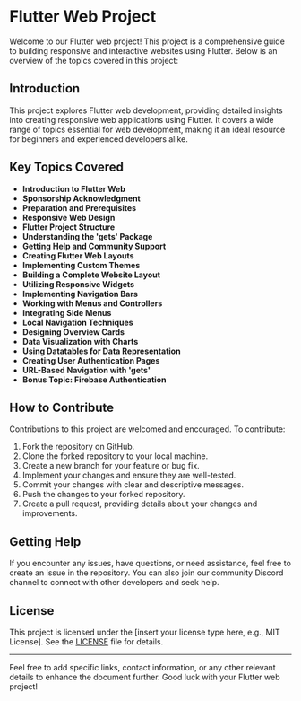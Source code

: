



# Flutter Web Project

Welcome to our Flutter web project! This project is a comprehensive guide to building responsive and interactive websites using Flutter. Below is an overview of the topics covered in this project:

## Introduction

This project explores Flutter web development, providing detailed insights into creating responsive web applications using Flutter. It covers a wide range of topics essential for web development, making it an ideal resource for beginners and experienced developers alike.

## Key Topics Covered

- **Introduction to Flutter Web**
- **Sponsorship Acknowledgment**
- **Preparation and Prerequisites**
- **Responsive Web Design**
- **Flutter Project Structure**
- **Understanding the 'gets' Package**
- **Getting Help and Community Support**
- **Creating Flutter Web Layouts**
- **Implementing Custom Themes**
- **Building a Complete Website Layout**
- **Utilizing Responsive Widgets**
- **Implementing Navigation Bars**
- **Working with Menus and Controllers**
- **Integrating Side Menus**
- **Local Navigation Techniques**
- **Designing Overview Cards**
- **Data Visualization with Charts**
- **Using Datatables for Data Representation**
- **Creating User Authentication Pages**
- **URL-Based Navigation with 'gets'**
- **Bonus Topic: Firebase Authentication**

## How to Contribute

Contributions to this project are welcomed and encouraged. To contribute:

1. Fork the repository on GitHub.
2. Clone the forked repository to your local machine.
3. Create a new branch for your feature or bug fix.
4. Implement your changes and ensure they are well-tested.
5. Commit your changes with clear and descriptive messages.
6. Push the changes to your forked repository.
7. Create a pull request, providing details about your changes and improvements.

## Getting Help

If you encounter any issues, have questions, or need assistance, feel free to create an issue in the repository. You can also join our community Discord channel to connect with other developers and seek help.

## License

This project is licensed under the [insert your license type here, e.g., MIT License]. See the [LICENSE](LICENSE) file for details.

---

Feel free to add specific links, contact information, or any other relevant details to enhance the document further. Good luck with your Flutter web project!
